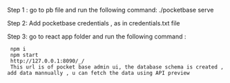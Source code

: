 Step 1 : go to pb file and run the following command: ./pocketbase serve

Step 2: Add pocketbase credentials , as in credentials.txt file 

Step 3: go to react app folder and run the following command :        

     npm i 
     npm start 
     http://127.0.0.1:8090/_/     
     This url is of pocket base admin ui, the database schema is created , add data mannually , u can fetch the data using API preview
